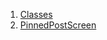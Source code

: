 

1. [Classes](file-___home_harshil_Desktop_open-source_palisadoes_talawa_lib_views_after_auth_screens_feed_pinned_post_screen/#classes)
2. [PinnedPostScreen](file-___home_harshil_Desktop_open-source_palisadoes_talawa_lib_views_after_auth_screens_feed_pinned_post_screen/PinnedPostScreen-class.html)

